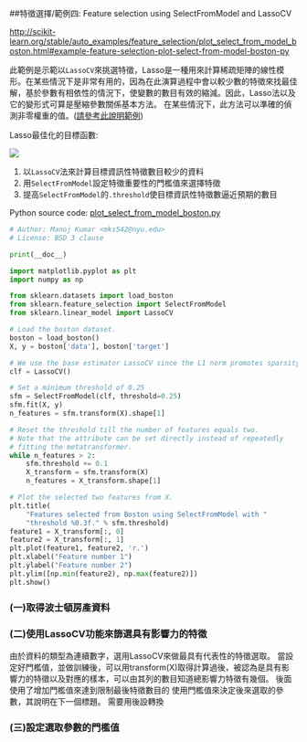 ##特徵選擇/範例四: Feature selection using SelectFromModel and LassoCV

http://scikit-learn.org/stable/auto_examples/feature_selection/plot_select_from_model_boston.html#example-feature-selection-plot-select-from-model-boston-py

此範例是示範以`LassoCV`來挑選特徵，Lasso是一種用來計算稀疏矩陣的線性模形。在某些情況下是非常有用的，因為在此演算過程中會以較少數的特徵來找最佳解，基於參數有相依性的情況下，使變數的數目有效的縮減。因此，Lasso法以及它的變形式可算是壓縮參數關係基本方法。
在某些情況下，此方法可以準確的偵測非零權重的值。([請參考此說明範例](http://scikit-learn.org/stable/auto_examples/applications/plot_tomography_l1_reconstruction.html#example-applications-plot-tomography-l1-reconstruction-py))


Lasso最佳化的目標函數:

![](http://scikit-learn.org/stable/_images/math/5ff15825a85204658e3e5aa6e3b5952b8f709c27.png)

1. 以`LassoCV`法來計算目標資訊性特徵數目較少的資料
2. 用`SelectFromModel`設定特徵重要性的門檻值來選擇特徵
3. 提高`SelectFromModel`的`.threshold`使目標資訊性特徵數逼近預期的數目


Python source code: [plot_select_from_model_boston.py](http://scikit-learn.org/stable/_downloads/plot_select_from_model_boston.py)

```Python
# Author: Manoj Kumar <mks542@nyu.edu>
# License: BSD 3 clause

print(__doc__)

import matplotlib.pyplot as plt
import numpy as np

from sklearn.datasets import load_boston
from sklearn.feature_selection import SelectFromModel
from sklearn.linear_model import LassoCV

# Load the boston dataset.
boston = load_boston()
X, y = boston['data'], boston['target']

# We use the base estimator LassoCV since the L1 norm promotes sparsity of features.
clf = LassoCV()

# Set a minimum threshold of 0.25
sfm = SelectFromModel(clf, threshold=0.25)
sfm.fit(X, y)
n_features = sfm.transform(X).shape[1]

# Reset the threshold till the number of features equals two.
# Note that the attribute can be set directly instead of repeatedly
# fitting the metatransformer.
while n_features > 2:
    sfm.threshold += 0.1
    X_transform = sfm.transform(X)
    n_features = X_transform.shape[1]

# Plot the selected two features from X.
plt.title(
    "Features selected from Boston using SelectFromModel with "
    "threshold %0.3f." % sfm.threshold)
feature1 = X_transform[:, 0]
feature2 = X_transform[:, 1]
plt.plot(feature1, feature2, 'r.')
plt.xlabel("Feature number 1")
plt.ylabel("Feature number 2")
plt.ylim([np.min(feature2), np.max(feature2)])
plt.show()
```
### (一)取得波士頓房產資料

### (二)使用LassoCV功能來篩選具有影響力的特徵
由於資料的類型為連續數字，選用LassoCV來做最具有代表性的特徵選取。
當設定好門檻值，並做訓練後，可以用transform(X)取得計算過後，被認為是具有影響力的特徵以及對應的樣本，可以由其列的數目知道總影響力特徵有幾個。
後面使用了增加門檻值來達到限制最後特徵數目的
使用門檻值來決定後來選取的參數，其說明在下一個標題。
需要用後設轉換
### (三)設定選取參數的門檻值
